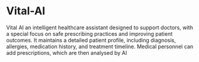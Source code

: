 # Vital-AI
Vital AI an intelligent healthcare assistant designed to support doctors, with a special focus on safe prescribing practices and improving patient outcomes. It maintains a detailed patient profile, including diagnosis, allergies, medication history, and treatment timeline. Medical personnel can add prescriptions, which are then analysed by AI
